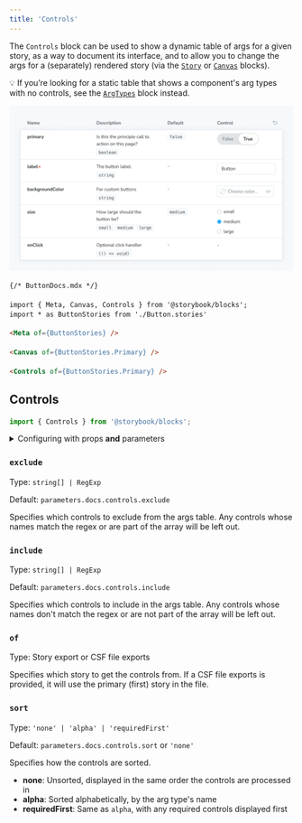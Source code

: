 ```yaml
---
title: 'Controls'
---
```


The `Controls` block can be used to show a dynamic table of args for a given story, as a way to document its interface, and to allow you to change the args for a (separately) rendered story (via the [`Story`](./doc-block-story.md) or [`Canvas`](./doc-block-canvas.md) blocks).

<div class="aside">

💡 If you’re looking for a static table that shows a component's arg types with no controls, see the [`ArgTypes`](./doc-block-argtypes.md) block instead.

</div>

![Screenshot of Controls block](./doc-block-controls.png)

<!-- prettier-ignore-start -->
```md
{/* ButtonDocs.mdx */}

import { Meta, Canvas, Controls } from '@storybook/blocks';
import * as ButtonStories from './Button.stories'

<Meta of={ButtonStories} />

<Canvas of={ButtonStories.Primary} />

<Controls of={ButtonStories.Primary} />
```
<!-- prettier-ignore-end -->

## Controls

```js
import { Controls } from '@storybook/blocks';
```

<details>
<summary>Configuring with props <strong>and</strong> parameters</summary>

ℹ️ Like most blocks, the `Controls` block is configured with props in MDX. Many of those props derive their default value from a corresponding [parameter](../writing-stories/parameters.md) in the block's namespace, `parameters.docs.controls`.

The following `exclude` configurations are equivalent:

<!-- prettier-ignore-start -->

<CodeSnippets
  paths={[
    'angular/api-doc-block-controls-parameter.ts.mdx',
    'web-components/api-doc-block-controls-parameter.js.mdx',
    'web-components/api-doc-block-controls-parameter.ts.mdx',
    'common/api-doc-block-controls-parameter.js.mdx',
    'common/api-doc-block-controls-parameter.ts.mdx',
  ]}
/>

<!-- prettier-ignore-end -->

<!-- prettier-ignore-start -->
```md
{/* ButtonDocs.mdx */}

<Controls of={ButtonStories} exclude={['style']} />
```
<!-- prettier-ignore-end -->

The example above applied the parameter at the [component](../writing-stories/parameters.md#component-parameters) (or meta) level, but it could also be applied at the [project](../writing-stories/parameters.md#global-parameters) or [story](../writing-stories/parameters.md#story-parameters) level.

</details>

### `exclude`

Type: `string[] | RegExp`

Default: `parameters.docs.controls.exclude`

Specifies which controls to exclude from the args table. Any controls whose names match the regex or are part of the array will be left out.

### `include`

Type: `string[] | RegExp`

Default: `parameters.docs.controls.include`

Specifies which controls to include in the args table. Any controls whose names don't match the regex or are not part of the array will be left out.

### `of`

Type: Story export or CSF file exports

Specifies which story to get the controls from. If a CSF file exports is provided, it will use the primary (first) story in the file.

### `sort`

Type: `'none' | 'alpha' | 'requiredFirst'`

Default: `parameters.docs.controls.sort` or `'none'`

Specifies how the controls are sorted.

- **none**: Unsorted, displayed in the same order the controls are processed in
- **alpha**: Sorted alphabetically, by the arg type's name
- **requiredFirst**: Same as `alpha`, with any required controls displayed first
